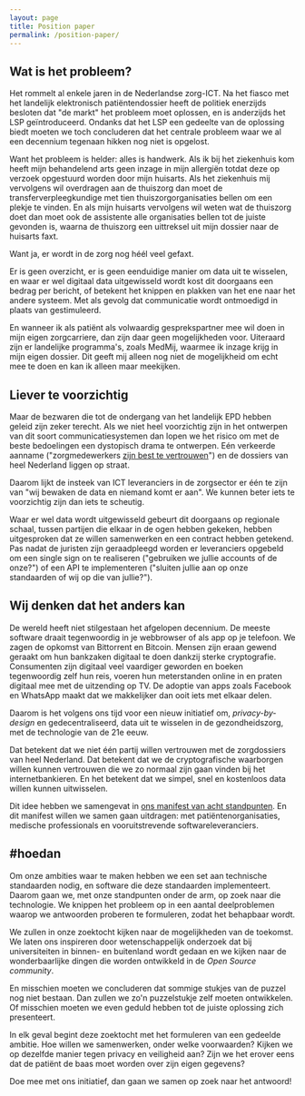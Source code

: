 ```yaml
---
layout: page
title: Position paper
permalink: /position-paper/
---
```


## Wat is het probleem?

Het rommelt al enkele jaren in de Nederlandse zorg-ICT. Na het fiasco met het landelijk elektronisch patiëntendossier heeft de politiek enerzijds besloten dat "de markt" het probleem moet oplossen, en is anderzijds het LSP geïntroduceerd. Ondanks dat het LSP een gedeelte van de oplossing biedt moeten we toch concluderen dat het centrale probleem waar we al een decennium tegenaan hikken nog niet is opgelost.

Want het probleem is helder: alles is handwerk. Als ik bij het ziekenhuis kom heeft mijn behandelend arts geen inzage in mijn allergiën totdat deze op verzoek opgestuurd worden door mijn huisarts. Als het ziekenhuis mij vervolgens wil overdragen aan de thuiszorg dan moet de transferverpleegkundige met tien thuiszorgorganisaties bellen om een plekje te vinden. En als mijn huisarts vervolgens wil weten wat de thuiszorg doet dan moet ook de assistente alle organisaties bellen tot de juiste gevonden is, waarna de thuiszorg een uittreksel uit mijn dossier naar de huisarts faxt. 

Want ja, er wordt in de zorg nog héél veel gefaxt. 

Er is geen overzicht, er is geen eenduidige manier om data uit te wisselen, en waar er wel digitaal data uitgewisseld wordt kost dit doorgaans een bedrag per bericht, of betekent het knippen en plakken van het ene naar het andere systeem. Met als gevolg dat communicatie wordt ontmoedigd in plaats van gestimuleerd. 

En wanneer ik als patiënt als volwaardig gesprekspartner mee wil doen in mijn eigen zorgcarriere, dan zijn daar geen mogelijkheden voor. Uiteraard zijn er landelijke programma's, zoals MedMij, waarmee ik inzage krijg in mijn eigen dossier. Dit geeft mij alleen nog niet de mogelijkheid om echt mee te doen en kan ik alleen maar meekijken. 

## Liever te voorzichtig

Maar de bezwaren die tot de ondergang van het landelijk EPD hebben geleid zijn zeker terecht. Als we niet heel voorzichtig zijn in het ontwerpen van dit soort communicatiesystemen dan lopen we het risico om met de beste bedoelingen een dystopisch drama te ontwerpen. Eén verkeerde aanname ("zorgmedewerkers [zijn best te vertrouwen](https://nos.nl/artikel/2225867-tientallen-onbevoegden-bekeken-medisch-dossier-barbie.html)") en de dossiers van heel Nederland liggen op straat.

Daarom lijkt de insteek van ICT leveranciers in de zorgsector er één te zijn van "wij bewaken de data en niemand komt er aan". We kunnen beter iets te voorzichtig zijn dan iets te scheutig.

Waar er wel data wordt uitgewisseld gebeurt dit doorgaans op regionale schaal, tussen partijen die elkaar in de ogen hebben gekeken, hebben uitgesproken dat ze willen samenwerken en een contract hebben getekend. Pas nadat de juristen zijn geraadpleegd worden er leveranciers opgebeld om een single sign on te realiseren ("gebruiken we jullie accounts of de onze?") of een API te implementeren ("sluiten jullie aan op onze standaarden of wij op die van jullie?").

## Wij denken dat het anders kan

De wereld heeft niet stilgestaan het afgelopen decennium. De meeste software draait tegenwoordig in je webbrowser of als app op je telefoon. We zagen de opkomst van Bittorrent en Bitcoin. Mensen zijn eraan gewend geraakt om hun bankzaken digitaal te doen dankzij sterke cryptografie. Consumenten zijn digitaal veel vaardiger geworden en boeken tegenwoordig zelf hun reis, voeren hun meterstanden online in en praten digitaal mee met de uitzending op TV. De adoptie van apps zoals Facebook en WhatsApp maakt dat we makkelijker dan ooit iets met elkaar delen.

Daarom is het volgens ons tijd voor een nieuw initiatief om, _privacy-by-design_ en gedecentraliseerd, data uit te wisselen in de gezondheidszorg, met de technologie van de 21e eeuw.

Dat betekent dat we niet één partij willen vertrouwen met de zorgdossiers van heel Nederland. Dat betekent dat we de cryptografische waarborgen willen kunnen vertrouwen die we zo normaal zijn gaan vinden bij het internetbankieren. En het betekent dat we simpel, snel en kostenloos data willen kunnen uitwisselen.

Dit idee hebben we samengevat in [ons manifest van acht standpunten](/manifest). En dit manifest willen we samen gaan uitdragen: met patiëntenorganisaties, medische professionals en vooruitstrevende softwareleveranciers.

## #hoedan

Om onze ambities waar te maken hebben we een set aan technische standaarden nodig, en software die deze standaarden implementeert. Daarom gaan we, met onze standpunten onder de arm, op zoek naar die technologie. We knippen het probleem op in een aantal deelproblemen waarop we antwoorden proberen te formuleren, zodat het behapbaar wordt.

We zullen in onze zoektocht kijken naar de mogelijkheden van de toekomst. We laten ons inspireren door wetenschappelijk onderzoek dat bij universiteiten in binnen- en buitenland wordt gedaan en we kijken naar de wonderbaarlijke dingen die worden ontwikkeld in de _Open Source community_.

En misschien moeten we concluderen dat sommige stukjes van de puzzel nog niet bestaan. Dan zullen we zo'n puzzelstukje zelf moeten ontwikkelen. Of misschien moeten we even geduld hebben tot de juiste oplossing zich presenteert.

In elk geval begint deze zoektocht met het formuleren van een gedeelde ambitie. Hoe willen we samenwerken, onder welke voorwaarden? Kijken we op dezelfde manier tegen privacy en veiligheid aan? Zijn we het erover eens dat de patiënt de baas moet worden over zijn eigen gegevens?

Doe mee met ons initiatief, dan gaan we samen op zoek naar het antwoord!
